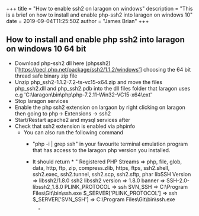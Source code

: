 +++
title = "How to enable ssh2 on laragon on windows"
description = "This is a brief on how to install and enable php-ssh2 into laragon on windows 10"
date = 2019-09-04T11:25:50Z
author = "James Brian"
+++

## How to install and enable php ssh2 into laragon on windows 10 64 bit

+ Download php-ssh2 dll here (phpssh2)['https://pecl.php.net/package/ssh2/1.1.2/windows'] choosing the 64 bit thread safe binary zip file 
+ Unzip php_ssh2-1.1.2-7.2-ts-vc15-x64.zip and move the files php_ssh2.dll and php_ssh2.pdb into the dll files folder that laragon uses e.g 'C:\laragon\bin\php\php-7.2.11-Win32-VC15-x64\ext' 
+ Stop laragon services
+ Enable the php ssh2 extension on largaon by right clicking on laragon then going to php-> Extensions -> ssh2 
+ Start/Restart apache2 and mysql services after
+ Check that ssh2 extension is enabled via phpinfo 
    * You can also run the following command 
        - "php -i | grep ssh" in your favourite terminal emulation program that has access to the laragon php version you installed. 
        - It should return 
                *     "
                        Registered PHP Streams => php, file, glob, data, http, ftp, zip, compress.zlib, https, ftps, ssh2.shell, ssh2.exec, ssh2.tunnel, ssh2.scp, ssh2.sftp, phar
                        libSSH Version => libssh2/1.8.0
                        ssh2
                        libssh2 version => 1.8.0
                        banner => SSH-2.0-libssh2_1.8.0
                        PLINK_PROTOCOL => ssh
                        SVN_SSH => C:\\Program Files\\Git\\bin\\ssh.exe
                        $_SERVER['PLINK_PROTOCOL'] => ssh
                        $_SERVER['SVN_SSH'] => C:\\Program Files\\Git\\bin\\ssh.exe
            
                "

